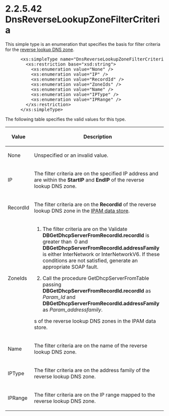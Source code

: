 <html dir="LTR" xmlns:mshelp="http://msdn.microsoft.com/mshelp" xmlns:ddue="http://ddue.schemas.microsoft.com/authoring/2003/5" xmlns:xlink="http://www.w3.org/1999/xlink" xmlns:tool="http://www.microsoft.com/tooltip">
 <body>
 <div id="header">
 <h1 class="heading">2.2.5.42 DnsReverseLookupZoneFilterCriteria</h1>
 </div>
 <div id="mainSection">
 <div id="mainBody">
 <div id="allHistory" class="saveHistory"></div>
 <div id="sectionSection0" class="section" name="collapseableSection">
 

<p>This simple type is an enumeration that specifies the basis
for filter criteria for the <a href="21b4a631-8f28-420f-822f-c5f879d5046e.md#gt_b2e3f10e-2470-43f4-9287-cebf9b8dba89">reverse
lookup DNS zone</a>.</p>

<dl>
<dd>
<div><pre> &lt;xs:simpleType name=&quot;DnsReverseLookupZoneFilterCriteria&quot;&gt;
   &lt;xs:restriction base=&quot;xsd:string&quot;&gt;
     &lt;xs:enumeration value=&quot;None&quot; /&gt;
     &lt;xs:enumeration value=&quot;IP&quot; /&gt;
     &lt;xs:enumeration value=&quot;RecordId&quot; /&gt;
     &lt;xs:enumeration value=&quot;ZoneIds&quot; /&gt;
     &lt;xs:enumeration value=&quot;Name&quot; /&gt;
     &lt;xs:enumeration value=&quot;IPType&quot; /&gt;
     &lt;xs:enumeration value=&quot;IPRange&quot; /&gt;
   &lt;/xs:restriction&gt;
 &lt;/xs:simpleType&gt;
</pre></div>
</dd></dl>

<p>The following table specifies the valid values for this
type.</p>

<table>
 <thead>
 <tr>
 <th>
 <p>Value</p>
 </th>
 <th>
 <p>Description</p>
 </th>
 </tr>
 </thead>
 <tr>
 <td>
 <p>None</p>
 </td>
 <td>
 <p>Unspecified or an invalid value.</p>
 </td>
 </tr>
 <tr>
 <td>
 <p>IP</p>
 </td>
 <td>
 <p>The filter criteria are on the specified IP address
 and are within the <b>StartIP</b> and <b>EndIP</b> of the reverse lookup DNS
 zone.</p>
 </td>
 </tr>
 <tr>
 <td>
 <p>RecordId</p>
 </td>
 <td>
 <p>The filter criteria are on the <b>RecordId</b> of the
 reverse lookup DNS zone in the <a href="21b4a631-8f28-420f-822f-c5f879d5046e.md#gt_1ebbf4e0-d234-4732-a83d-022081131cea">IPAM data store</a>.</p>
 </td>
 </tr>
 <tr>
 <td>
 <p>ZoneIds</p>
 </td>
 <td>
 <ol><li><p><span><span> </span></span><span>The filter criteria are on the
 Validate <b>DBGetDhcpServerFromRecordId.recordId</b> is greater than  0 and <b>DBGetDhcpServerFromRecordId.addressFamily</b>
 is either InterNetwork or InterNetworkV6. If these conditions are not
 satisfied, generate an appropriate SOAP fault.</span></p>
 </li><li><p><span><span> </span></span><span>Call the procedure
 GetDhcpServerFromTable passing <b>DBGetDhcpServerFromRecordId.recordId</b> as
 <i>Param_Id</i> and <b>DBGetDhcpServerFromRecordId.addressFamily</b> as <i>Param_addressfamily</i>.</span></p>
 </li></ol><p>s of the reverse lookup DNS zones in the IPAM data
 store.</p>
 </td>
 </tr>
 <tr>
 <td>
 <p>Name</p>
 </td>
 <td>
 <p>The filter criteria are on the name of the reverse
 lookup DNS zone.</p>
 </td>
 </tr>
 <tr>
 <td>
 <p>IPType</p>
 </td>
 <td>
 <p>The filter criteria are on the address family of the
 reverse lookup DNS zone.</p>
 </td>
 </tr>
 <tr>
 <td>
 <p>IPRange</p>
 </td>
 <td>
 <p>The filter criteria are on the IP range mapped to the
 reverse lookup DNS zone.</p>
 </td>
 </tr>
</table>

<p> </p>


 </div>
 </div>
 </div>
 </body>
</html>